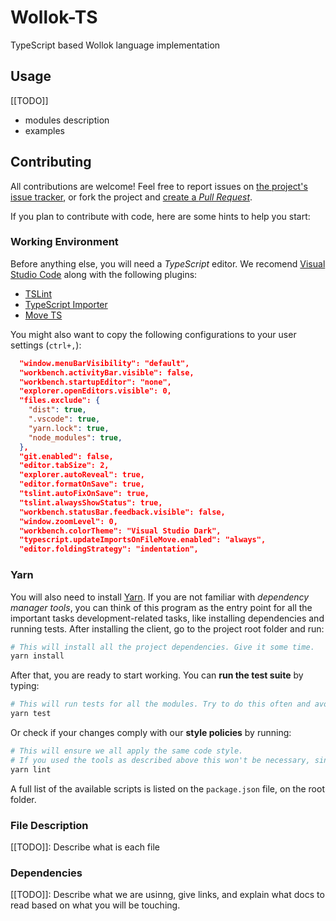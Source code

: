 # Wollok-TS

TypeScript based Wollok language implementation

## Usage 
[[TODO]]
- modules description
- examples


## Contributing

All contributions are welcome! Feel free to report issues on [the project's issue tracker](https://github.com/uqbar-project/wollok-ts/issues), or fork the project and [create a *Pull Request*](https://help.github.com/articles/creating-a-pull-request-from-a-fork/).

If you plan to contribute with code, here are some hints to help you start:


### Working Environment

Before anything else, you will need a *TypeScript* editor. We recomend [Visual Studio Code](https://code.visualstudio.com/) along with the following plugins:

- [TSLint](https://marketplace.visualstudio.com/items?itemName=eg2.tslint)
- [TypeScript Importer](https://marketplace.visualstudio.com/items?itemName=pmneo.tsimporter)
- [Move TS](https://marketplace.visualstudio.com/items?itemName=stringham.move-ts)

You might also want to copy the following configurations to your user settings (`ctrl+,`):

```json
  "window.menuBarVisibility": "default",
  "workbench.activityBar.visible": false,
  "workbench.startupEditor": "none",
  "explorer.openEditors.visible": 0,
  "files.exclude": {
    "dist": true,
    ".vscode": true,
    "yarn.lock": true,
    "node_modules": true,
  },
  "git.enabled": false,
  "editor.tabSize": 2,
  "explorer.autoReveal": true,
  "editor.formatOnSave": true,
  "tslint.autoFixOnSave": true,
  "tslint.alwaysShowStatus": true,
  "workbench.statusBar.feedback.visible": false,
  "window.zoomLevel": 0,
  "workbench.colorTheme": "Visual Studio Dark",
  "typescript.updateImportsOnFileMove.enabled": "always",
  "editor.foldingStrategy": "indentation",
```

### Yarn

You will also need to install [Yarn](https://yarnpkg.com/). If you are not familiar with *dependency manager tools*, you can think of this program as the entry point for all the important tasks development-related tasks, like installing dependencies and running tests. After installing the client, go to the project root folder and run:

```bash
# This will install all the project dependencies. Give it some time.
yarn install
```

After that, you are ready to start working. You can **run the test suite** by typing:

```bash
# This will run tests for all the modules. Try to do this often and avoid commiting changes if any test fails.
yarn test
```

Or check if your changes comply with our **style policies** by running:

```bash
# This will ensure we all apply the same code style.
# If you used the tools as described above this won't be necessary, since the IDE will highlight the errors (and fix most of them on save!).
yarn lint
```

A full list of the available scripts is listed on the `package.json` file, on the root folder.

### File Description
[[TODO]]: Describe what is each file

### Dependencies
[[TODO]]: Describe what we are usinng, give links, and explain what docs to read based on what you will be touching.